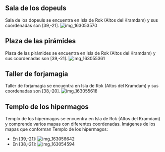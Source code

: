 ## Sala de los dopeuls
Sala de los dopeuls se encuentra en Isla de Rok (Altos del Kramdam) y sus coordenadas son [39,-21].
![img_163053570](https://media.discordapp.net/attachments/1115311447145193482/1115333390573514792/163053570.jpg)

## Plaza de las pirámides
Plaza de las pirámides se encuentra en Isla de Rok (Altos del Kramdam) y sus coordenadas son [39,-21].
![img_163055361](https://media.discordapp.net/attachments/1115311447145193482/1115333400228798545/163055361.jpg)

## Taller de forjamagia
Taller de forjamagia se encuentra en Isla de Rok (Altos del Kramdam) y sus coordenadas son [38,-20].
![img_163055618](https://media.discordapp.net/attachments/1115311447145193482/1115333419124129962/163055618.jpg)

## Templo de los hipermagos
Templo de los hipermagos se encuentra en Isla de Rok (Altos del Kramdam) y comprende varios mapas con diferentes coordenadas.
Imágenes de los mapas que conforman Templo de los hipermagos:
- En [39,-21]: ![img_163056642](https://media.discordapp.net/attachments/1115311447145193482/1115333420692803594/163056642.jpg)
- En [38,-21]: ![img_163054594](https://media.discordapp.net/attachments/1115311447145193482/1115333394180608020/163054594.jpg)